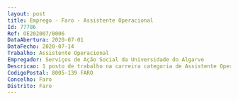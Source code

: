 ```yaml
--- 
layout: post
title: Emprego - Faro - Assistente Operacional
Id: 77786
Ref: OE202007/0006
DataAbertura: 2020-07-01
DataFecho: 2020-07-14
Trabalho: Assistente Operacional
Empregador: Serviços de Ação Social da Universidade do Algarve
Descricao: 1 posto de trabalho na carreira categoria de Assistente Operacional, para desempenho de atividade  Ação Social   Ensino Superior , conforme previsto no mapa de pessoal dos Serviços de Ação Social da Universidade do Algarve, no exercício de funções de Residências Universitárias   Portimão.
CodigoPostal: 8005-139 FARO
Concelho: Faro
Distrito: Faro
--- 
```

